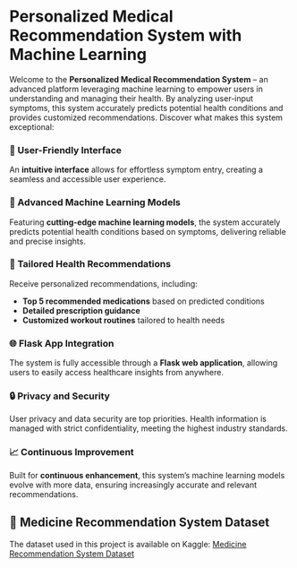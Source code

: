 # Personalized Medical Recommendation System with Machine Learning

Welcome to the **Personalized Medical Recommendation System** – an advanced platform leveraging machine learning to empower users in understanding and managing their health. By analyzing user-input symptoms, this system accurately predicts potential health conditions and provides customized recommendations. Discover what makes this system exceptional:

### 🌟 User-Friendly Interface
An **intuitive interface** allows for effortless symptom entry, creating a seamless and accessible user experience.

### 🚀 Advanced Machine Learning Models
Featuring **cutting-edge machine learning models**, the system accurately predicts potential health conditions based on symptoms, delivering reliable and precise insights.

### 💊 Tailored Health Recommendations
Receive personalized recommendations, including:
- **Top 5 recommended medications** based on predicted conditions
- **Detailed prescription guidance**
- **Customized workout routines** tailored to health needs

### 🌐 Flask App Integration
The system is fully accessible through a **Flask web application**, allowing users to easily access healthcare insights from anywhere.

### 🔒 Privacy and Security
User privacy and data security are top priorities. Health information is managed with strict confidentiality, meeting the highest industry standards.

### 📈 Continuous Improvement
Built for **continuous enhancement**, this system’s machine learning models evolve with more data, ensuring increasingly accurate and relevant recommendations.

## 📏 Medicine Recommendation System Dataset
The dataset used in this project is available on Kaggle:
[Medicine Recommendation System Dataset](https://www.kaggle.com/datasets/noorsaeed/medicine-recommendation-system-dataset)

